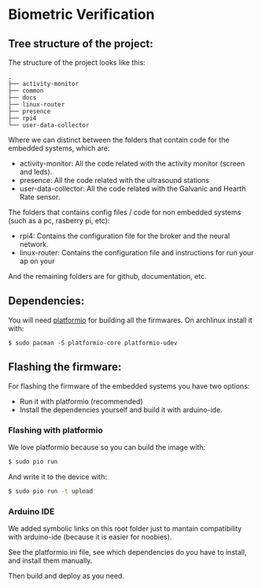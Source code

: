 # Biometric Verification

## Tree structure of the project:
The structure of the project looks like this:
```
.
├── activity-monitor
├── common
├── docs
├── linux-router
├── presence
├── rpi4
└── user-data-collector
```
Where we can distinct between the folders that contain code for the embedded systems, which are:

   - activity-monitor: All the code related with the activity monitor (screen and leds).
   - presence: All the code related with the ultrasound stations
   - user-data-collector: All the code related with the Galvanic and Hearth Rate sensor.


The folders that contains config files / code for non embedded systems (such as a pc, rasberry pi, etc):

   - rpi4: Contains the configuration file for the broker and the neural network.
   - linux-router: Contains the configuration file and instructions for run your ap on your 


And the remaining folders are for github, documentation, etc.

## Dependencies:
You will need [platformio](https://platformio.org/) for building all the firmwares. On archlinux install it with:

```
$ sudo pacman -S platformio-core platformio-udev
```

## Flashing the firmware:
For flashing the firmware of the embedded systems you have two options:

   - Run it with platformio (recommended)
   - Install the dependencies yourself and build it with arduino-ide.


### Flashing with platformio
We love platformio because so you can build the image with:
```bash
$ sudo pio run
```

And write it to the device with:

```bash
$ sudo pio run -t upload
```

### Arduino IDE
We added symbolic links on this root folder just to mantain compatibility with arduino-ide (because it is easier for noobies).

See the platformio.ini file, see which dependencies do you have to install, and install them manually.

Then build and deploy as you need.
